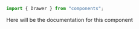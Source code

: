 ```js
import { Drawer } from "components";
```

Here will be the documentation for this component

<!-- PROPS -->
<!-- A propsTable will be rendered here in Storybook -->
